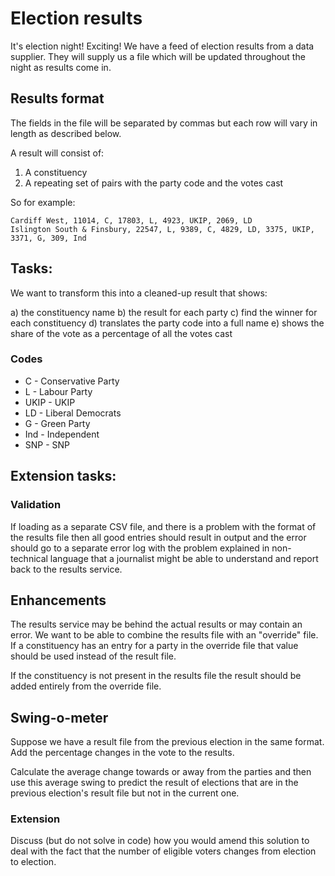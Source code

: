 # Election results

It's election night! Exciting! We have a feed of election results from a data supplier. They will supply us a file which will be updated throughout the night as results come in.

## Results format

The fields in the file will be separated by commas but each row will vary in length as described below.

A result will consist of:

1. A constituency
2. A repeating set of pairs with the party code and the votes cast

So for example:

    Cardiff West, 11014, C, 17803, L, 4923, UKIP, 2069, LD
    Islington South & Finsbury, 22547, L, 9389, C, 4829, LD, 3375, UKIP, 3371, G, 309, Ind


## Tasks:
We want to transform this into a cleaned-up result that shows:

a) the constituency name
b) the result for each party
c) find the winner for each constituency
d) translates the party code into a full name
e) shows the share of the vote as a percentage of all the votes cast

### Codes

* C - Conservative Party
* L - Labour Party
* UKIP - UKIP
* LD - Liberal Democrats
* G - Green Party
* Ind - Independent
* SNP - SNP


## Extension tasks:

### Validation

If loading as a separate CSV file, and there is a problem with the format of the results file then all good entries should result in output and the error should go to a separate error log with the problem explained in non-technical language that a journalist might be able to understand and report back to the results service.

## Enhancements

The results service may be behind the actual results or may contain an error. We want to be able to combine the results file with an "override" file. If a constituency has an entry for a party in the override file that value should be used instead of the result file.

If the constituency is not present in the results file the result should be added entirely from the override file.

## Swing-o-meter

Suppose we have a result file from the previous election in the same format. Add the percentage changes in the vote to the results.

Calculate the average change towards or away from the parties and then use this average swing to predict the result of elections that are in the previous election's result file but not in the current one.

### Extension

Discuss (but do not solve in code) how you would amend this solution to deal with the fact that the number of eligible voters changes from election to election.
